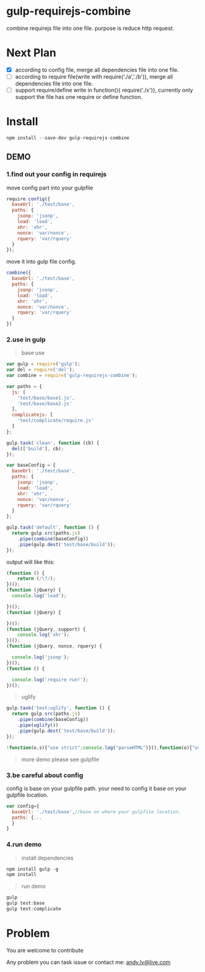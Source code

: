 # gulp-requirejs-combine
combine requirejs file into one file. purpose is reduce http request.

# Next Plan
- [x] according to config file, merge all dependencies file into one file.
- [ ] according to require file(write with require('./a','./b')), merge all dependencies file into one file.
- [ ] support require/define write in function(){ require('./x')}, currently only support the file has one require or define function.

# Install

```js
npm install --save-dev gulp-requirejs-combine
```

## DEMO
### 1.find out your config in requirejs

move config part into your gulpfile

```js
require.config({
  baseUrl: './test/base',
  paths: {
    jsonp: 'jsonp',
    load: 'load',
    xhr: 'xhr',
    nonce: 'var/nonce',
    rquery: 'var/rquery'
  }
});
```
move it into gulp file config.
```js
combine({
  baseUrl: './test/base',
  paths: {
    jsonp: 'jsonp',
    load: 'load',
    xhr: 'xhr',
    nonce: 'var/nonce',
    rquery: 'var/rquery'
  }
})
```

### 2.use in gulp

> base use

```js
var gulp = require('gulp');
var del = require('del');
var combine = require('gulp-requirejs-combine');

var paths = {
  js: [
    'test/base/base1.js',
    'test/base/base2.js'
  ],
  complicatejs: [
    'test/complicate/require.js'
  ]
};

gulp.task('clean', function (cb) {
  del(['build'], cb);
});

var baseConfig = {
  baseUrl: './test/base',
  paths: {
    jsonp: 'jsonp',
    load: 'load',
    xhr: 'xhr',
    nonce: 'var/nonce',
    rquery: 'var/rquery'
  }
};

gulp.task('default', function () {
  return gulp.src(paths.js)
    .pipe(combine(baseConfig))
    .pipe(gulp.dest('test/base/build'));
});
```

output will like this:
```js
(function () {
	return (/\?/);
})();
(function (jQuery) {
  console.log('load');

})();
(function (jQuery) {

})();
(function (jQuery, support) {
    console.log('xhr');
})();
(function (jQuery, nonce, rquery) {

  console.log('jsonp');
})();
(function () {

  console.log('require run!');
})();

```

> uglify

```js
gulp.task('test:uglify', function () {
  return gulp.src(paths.js)
    .pipe(combine(baseConfig))
    .pipe(uglify())
    .pipe(gulp.dest('test/base/build'));
});
```

```js
!function(o,s){"use strict";console.log("parseHTML")}(),function(o){"use strict";console.log("ajax")}(),function(o){"use strict";console.log("alias")}(),function(o,s){"use strict";console.log("xhr")}(),function(){"use strict";console.log("require run!")}();
```

> more demo please see gulpfile

### 3.be careful about config

config is base on your gulpfile path. your need to config it base on your gulpfile location.

```js
var config={
  baseUrl: './test/base',//base on where your gulpfile location.
  paths: {...
  }
}
```

### 4.run demo

> install dependencies

```js
npm install gulp -g
npm install
```

> run demo

```js
gulp
gulp test:base
gulp test:complicate
```

# Problem

You are welcome to contribute

Any problem you can task issue or contact me: andy.lv@live.com
